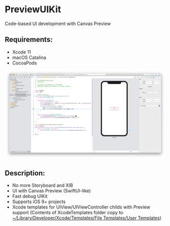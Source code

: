 # PreviewUIKit
Code-based UI development with Canvas Preview

## Requirements:
- Xcode 11
- macOS Catalina
- CocoaPods

![Screenshot](/screenshots/1.png)

## Description:
- No more Storyboard and XIB
- UI with Canvas Preview (SwiftUI-like)
- Fast debug UIKit
- Supports iOS 9+ projects
- Xcode templates for UIView/UIViewController childs with Preview support (Contents of XcodeTemplates folder copy to <ins>~/Library/Developer/Xcode/Templates/File Templates/User Templates</ins>)
